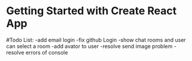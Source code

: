 # Getting Started with Create React App

#Todo List:
-add email login
-fix github Login
-show chat rooms and user can select a room
-add avator to user
-resolve send image problem
-resolve errors of console

